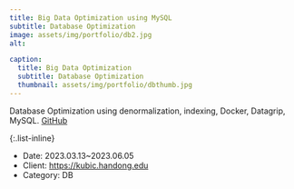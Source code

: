 ```yaml
---
title: Big Data Optimization using MySQL
subtitle: Database Optimization
image: assets/img/portfolio/db2.jpg
alt: 

caption:
  title: Big Data Optimization
  subtitle: Database Optimization
  thumbnail: assets/img/portfolio/dbthumb.jpg
---
```

Database Optimization using denormalization, indexing, Docker, Datagrip, MySQL.
[GitHub](https://github.com/herrhanch33/DBProject1)

{:.list-inline}
- Date: 2023.03.13~2023.06.05
- Client: https://kubic.handong.edu
- Category: DB


